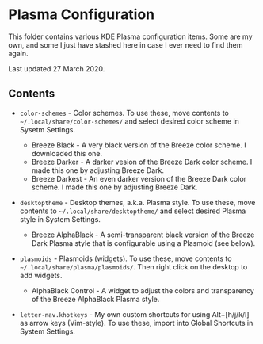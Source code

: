 # Plasma Configuration

This folder contains various KDE Plasma configuration items. Some are my own, and some I just have stashed here in case I ever need to find them again.

Last updated 27 March 2020.

## Contents

- `color-schemes` - Color schemes. To use these, move contents to `~/.local/share/color-schemes/` and select desired color scheme in Sysetm Settings.
    - Breeze Black - A very black version of the Breeze color scheme. I downloaded this one.
    - Breeze Darker - A darker vesion of the Breeze Dark color scheme. I made this one by adjusting Breeze Dark.
    - Breeze Darkest - An even darker  version of the Breeze Dark color scheme. I made this one by adjusting Breeze Dark.

- `desktoptheme` - Desktop themes, a.k.a. Plasma style. To use these, move contents to `~/.local/share/desktoptheme/` and select desired Plasma style in System Settings.
    - Breeze AlphaBlack - A semi-transparent black version of the Breeze Dark Plasma style that is configurable using a Plasmoid (see below).

- `plasmoids` - Plasmoids (widgets). To use these, move contents to `~/.local/share/plasma/plasmoids/`. Then right click on the desktop to add widgets.
    - AlphaBlack Control - A widget to adjust the colors and transparency of the Breeze AlphaBlack Plasma style.

- `letter-nav.khotkeys` - My own custom shortcuts for using Alt+[h/j/k/l] as arrow keys (Vim-style). To use these, import into Global Shortcuts in System Settings.
